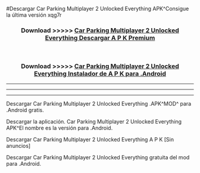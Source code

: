 #Descargar Car Parking Multiplayer 2 Unlocked Everything  APK^Consigue la última versión xqg7r



<div align="center">
<h3>Download >>>>> <a href="https://es-sites.web.app/?es= Car Parking Multiplayer 2 Unlocked Everything ">Car Parking Multiplayer 2 Unlocked Everything  Descargar A P K Premium</a></h3><br>

<h3>Download >>>>> <a href="https://es-sites.web.app/?es= Car Parking Multiplayer 2 Unlocked Everything ">Car Parking Multiplayer 2 Unlocked Everything  Instalador de A P K para .Android</a></h3>
</div>


----------------------------------------------------------

----------------------------------------------------------

----------------------------------------------------------

Descargar Car Parking Multiplayer 2 Unlocked Everything  .APK^MOD^ para .Android gratis.

Descargar la aplicación. Car Parking Multiplayer 2 Unlocked Everything  APK^El nombre es la versión para .Android.

Descargar Car Parking Multiplayer 2 Unlocked Everything  A P K [Sin anuncios]

Descargar Car Parking Multiplayer 2 Unlocked Everything  gratuita del mod para .Android.